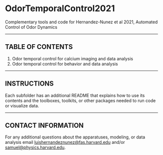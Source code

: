# OdorTemporalControl2021
Complementary tools and code for Hernandez-Nunez et al 2021,
Automated Control of Odor Dynamics

----------------------------------------------------------
TABLE OF CONTENTS
----------------------------------------------------------

1. Odor temporal control for calcium imaging and data analysis
2. Odor temporal control for behavior and data analysis

----------------------------------------------------------
INSTRUCTIONS
----------------------------------------------------------

Each subfolder has an additional README that explains how
to use its contents and the toolboxes, toolkits, or other 
packages needed to run code or visualize data.

----------------------------------------------------------
CONTACT INFORMATION
----------------------------------------------------------

For any additional questions about the apparatuses, modeling, 
or data analysis email luishernandeznunez@fas.harvard.edu 
and/or samuel@physics.harvard.edu.

